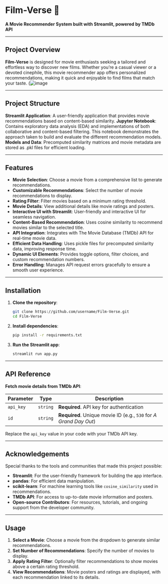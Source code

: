 # Film-Verse 🎥

**A Movie Recommender System built with Streamlit, powered by TMDb API**

---

## Project Overview
**Film-Verse** is designed for movie enthusiasts seeking a tailored and effortless way to discover new films. Whether you’re a casual viewer or a devoted cinephile, this movie recommender app offers personalized recommendations, making it quick and enjoyable to find films that match your taste.
(![image](https://github.com/user-attachments/assets/ce834243-bf60-4877-af59-a33b8c6604b9)

---

## Project Structure
**Streamlit Application**: A user-friendly application that provides movie recommendations based on content-based similarity.
**Jupyter Notebook**: Contains exploratory data analysis (EDA) and implementations of both collaborative and content-based filtering. This notebook demonstrates the approach taken to build and evaluate the different recommendation models.
**Models and Data**: Precomputed similarity matrices and movie metadata are stored as .pkl files for efficient loading.

---

## Features
- **Movie Selection**: Choose a movie from a comprehensive list to generate recommendations.
- **Customizable Recommendations**: Select the number of movie recommendations to display.
- **Rating Filter**: Filter movies based on a minimum rating threshold.
- **Movie Details**: View additional details like movie ratings and posters.
- **Interactive UI with Streamlit**: User-friendly and interactive UI for seamless navigation.
- **Content-Based Recommendation**: Uses cosine similarity to recommend movies similar to the selected title.
- **API Integration**: Integrates with The Movie Database (TMDb) API for real-time movie data.
- **Efficient Data Handling**: Uses pickle files for precomputed similarity data, improving response time.
- **Dynamic UI Elements**: Provides toggle options, filter choices, and custom recommendation numbers.
- **Error Handling**: Manages API request errors gracefully to ensure a smooth user experience.

---

## Installation
1. **Clone the repository**:
   ```bash
   git clone https://github.com/username/Film-Verse.git
   cd Film-Verse
   ```

2. **Install dependencies**:
   ```bash
   pip install -r requirements.txt
   ```

3. **Run the Streamlit app**:
   ```bash
   streamlit run app.py
   ```

---

## API Reference
**Fetch movie details from TMDb API**:

| Parameter | Type | Description |
| --------- | ---- | ----------- |
| `api_key` | `string` | **Required**. API key for authentication |
| `id`      | `string` | **Required**. Unique movie ID (e.g., `530` for *A Grand Day Out*) |

Replace the `api_key` value in your code with your TMDb API key.

---

## Acknowledgements
Special thanks to the tools and communities that made this project possible:
- **Streamlit**: For the user-friendly framework for building the app interface.
- **pandas**: For efficient data manipulation.
- **scikit-learn**: For machine learning tools like `cosine_similarity` used in recommendations.
- **TMDb API**: For access to up-to-date movie information and posters.
- **Open-source Contributors**: For resources, tutorials, and ongoing support from the developer community.

---

## Usage
1. **Select a Movie**: Choose a movie from the dropdown to generate similar recommendations.
2. **Set Number of Recommendations**: Specify the number of movies to display.
3. **Apply Rating Filter**: Optionally filter recommendations to show movies above a certain rating threshold.
4. **View Recommendations**: Movie posters and ratings are displayed, with each recommendation linked to its details.
